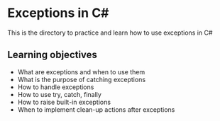 # Exceptions in C#

This is the directory to practice and learn how to use exceptions in C#

## Learning objectives

* What are exceptions and when to use them
* What is the purpose of catching exceptions
* How to handle exceptions
* How to use try, catch, finally
* How to raise built-in exceptions
* When to implement clean-up actions after exceptions
